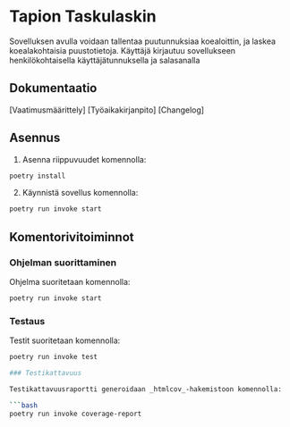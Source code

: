 # Tapion Taskulaskin

Sovelluksen avulla voidaan tallentaa puutunnuksiaa koealoittin, ja laskea 
koealakohtaisia puustotietoja. Käyttäjä kirjautuu sovellukseen henkilökohtaisella 
käyttäjätunnuksella ja salasanalla

## Dokumentaatio

[Vaatimusmäärittely]
[Työaikakirjanpito]
[Changelog]

## Asennus

1. Asenna riippuvuudet komennolla:

```bash
poetry install
```

2. Käynnistä sovellus komennolla:

```bash
poetry run invoke start
```

## Komentorivitoiminnot

### Ohjelman suorittaminen

Ohjelma suoritetaan komennolla:

```bash
poetry run invoke start
```

### Testaus

Testit suoritetaan komennolla:

```bash
poetry run invoke test

### Testikattavuus

Testikattavuusraportti generoidaan _htmlcov_-hakemistoon komennolla:

```bash
poetry run invoke coverage-report
```
